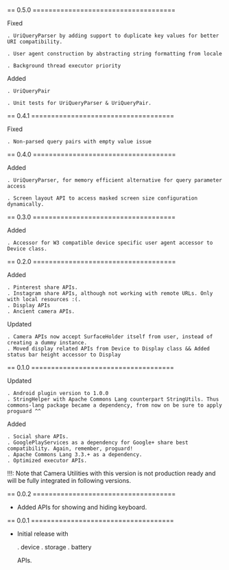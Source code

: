 == 0.5.0 ====================================

  Fixed

    . UriQueryParser by adding support to duplicate key values for better URI compatibility.

    . User agent construction by abstracting string formatting from locale

    . Background thread executor priority


  Added

    . UriQueryPair

    . Unit tests for UriQueryParser & UriQueryPair.
    


== 0.4.1 ====================================

  Fixed

    . Non-parsed query pairs with empty value issue



== 0.4.0 ====================================

  Added

    . UriQueryParser, for memory efficient alternative for query parameter access

    . Screen layout API to access masked screen size configuration dynamically.



== 0.3.0 ====================================

  Added

    . Accessor for W3 compatible device specific user agent accessor to Device class.



== 0.2.0 ====================================

  Added

    . Pinterest share APIs.
    . Instagram share APIs, although not working with remote URLs. Only with local resources :(.
    . Display APIs
    . Ancient camera APIs.

  Updated

    . Camera APIs now accept SurfaceHolder itself from user, instead of creating a dummy instance.
    . Moved display related APIs from Device to Display class && Added status bar height accessor to Display



== 0.1.0 ====================================

  Updated

    . Android plugin version to 1.0.0
    . StringHelper with Apache Commons Lang counterpart StringUtils. Thus commons-lang package became a dependency, from now on be sure to apply proguard ^^

  Added

    . Social share APIs.
    . GooglePlayServices as a dependency for Google+ share best compatibility. Again, remember, proguard!
    . Apache Commons Lang 3.3.+ as a dependency.
    . Optimized executor APIs.


  !!!: Note that Camera Utilities with this version is not production ready and will be fully integrated in following versions.



== 0.0.2 ====================================

  - Added APIs for showing and hiding keyboard.



== 0.0.1 ====================================

  - Initial release with

    . device
    . storage
    . battery

    APIs.
